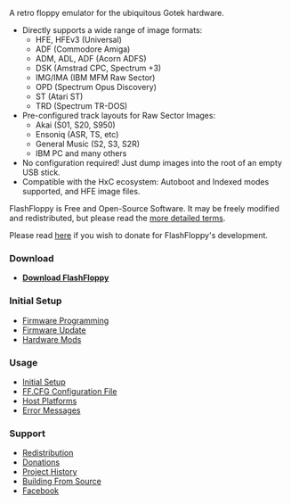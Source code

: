 A retro floppy emulator for the ubiquitous Gotek hardware.
- Directly supports a wide range of image formats:
  - HFE, HFEv3 (Universal)
  - ADF (Commodore Amiga)
  - ADM, ADL, ADF (Acorn ADFS)
  - DSK (Amstrad CPC, Spectrum +3)
  - IMG/IMA (IBM MFM Raw Sector)
  - OPD (Spectrum Opus Discovery)
  - ST (Atari ST)
  - TRD (Spectrum TR-DOS)
- Pre-configured track layouts for Raw Sector Images:
  - Akai (S01, S20, S950)
  - Ensoniq (ASR, TS, etc)
  - General Music (S2, S3, S2R)
  - IBM PC and many others
- No configuration required! Just dump images into the root
  of an empty USB stick.
- Compatible with the HxC ecosystem: Autoboot and Indexed
  modes supported, and HFE image files.

FlashFloppy is Free and Open-Source Software. It may be freely
modified and redistributed, but please read the [more detailed
terms](Redistribution).

Please read [here](Donations) if you wish to donate for FlashFloppy's
development.

### Download
 - [**Download FlashFloppy**](Downloads)

### Initial Setup
- [Firmware Programming](Firmware-Programming)
- [Firmware Update](Firmware-Update)
- [Hardware Mods](Hardware-Mods)

### Usage
- [Initial Setup](Initial-Setup)
- [FF.CFG Configuration File](FF.CFG-Configuration-File)
- [Host Platforms](Host-Platforms)
- [Error Messages](Error-Messages)

### Support
- [Redistribution](Redistribution)
- [Donations](Donations)
- [Project History](Project-History)
- [Building From Source](Building-From-Source)
- [Facebook][facebook]

[facebook]: https://www.facebook.com/groups/820618618098373/
